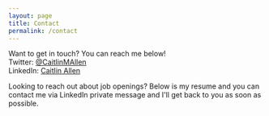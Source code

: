 ```yaml
---
layout: page
title: Contact
permalink: /contact
---
```


Want to get in touch? You can reach me below!<br/>
Twitter: [@CaitlinMAllen](https://twitter.com/CaitlinMAllenn)<br/>
LinkedIn: [Caitlin Allen](https://www.linkedin.com/in/caitlinallenn/)<br/>


Looking to reach out about job openings? Below is my resume and you can contact me via LinkedIn private message and I'll get back to you as soon as possible.

<object data="/assets/Caitlin M._Allen_Resume.pdf" width="900" height="800" type='application/pdf'/>
